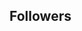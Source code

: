 ## Followers

<!--ACTION_START_FLAG:github-followers-->
<table>
  </tr>
</table>
<!--ACTION_END_FLAG:github-followers-->
